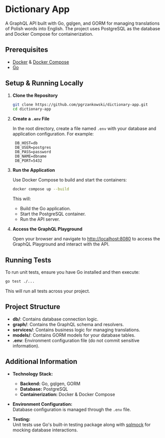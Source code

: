 # Dictionary App

A GraphQL API built with Go, gqlgen, and GORM for managing translations of Polish words into English. The project uses PostgreSQL as the database and Docker Compose for containerization.

## Prerequisites

- [Docker](https://www.docker.com/) & [Docker Compose](https://docs.docker.com/compose/)
- [Go](https://golang.org/)

## Setup & Running Locally

1. **Clone the Repository**

   ```sh
   git clone https://github.com/pgrzankowski/dictionary-app.git
   cd dictionary-app
   ```

2. **Create a `.env` File**

   In the root directory, create a file named `.env` with your database and application configuration. For example:

   ```dotenv
    DB_HOST=db
    DB_USER=postgres
    DB_PASS=password
    DB_NAME=dbname
    DB_PORT=5432
   ```

3. **Run the Application**

   Use Docker Compose to build and start the containers:

   ```sh
   docker compose up --build
   ```

   This will:
   - Build the Go application.
   - Start the PostgreSQL container.
   - Run the API server.

4. **Access the GraphQL Playground**

   Open your browser and navigate to [http://localhost:8080](http://localhost:8080) to access the GraphQL Playground and interact with the API.

## Running Tests

To run unit tests, ensure you have Go installed and then execute:

```sh
go test ./...
```

This will run all tests across your project.

## Project Structure

- **db/**: Contains database connection logic.
- **graph/**: Contains the GraphQL schema and resolvers.
- **services/**: Contains business logic for managing translations.
- **models/**: Contains GORM models for your database tables.
- **.env**: Environment configuration file (do not commit sensitive information).

## Additional Information

- **Technology Stack:**
  - **Backend:** Go, gqlgen, GORM
  - **Database:** PostgreSQL
  - **Containerization:** Docker & Docker Compose

- **Environment Configuration:**  
  Database configuration is managed through the `.env` file.

- **Testing:**  
  Unit tests use Go's built-in testing package along with [sqlmock](https://github.com/DATA-DOG/go-sqlmock) for mocking database interactions.
